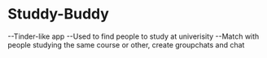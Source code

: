 # Studdy-Buddy
 --Tinder-like app
 --Used to find people to study at univerisity
 --Match with people studying the same course or other, create groupchats and chat
